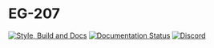 EG-207
======
[![Style, Build and Docs](https://github.com/KenwoodFox/EG-110/actions/workflows/eg110-checks.yml/badge.svg)](https://github.com/KenwoodFox/EG-110/actions/workflows/eg110-checks.yml)
[![Documentation Status](https://readthedocs.org/projects/EG-110/badge/?version=latest)](https://EG-110.readthedocs.io/en/latest/?badge=latest)
[![Discord](https://img.shields.io/discord/886985777085566986.svg?label=&logo=discord&logoColor=ffffff&color=7389D8&labelColor=6A7EC2)](https://discord.gg/SnPK2ugr)


